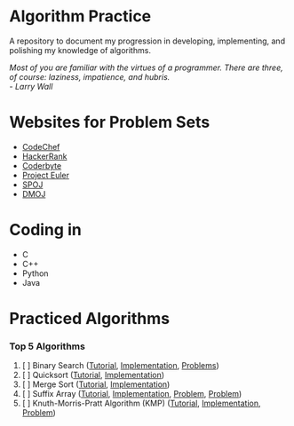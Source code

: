# Algorithm Practice
A repository to document my progression in developing, implementing, and polishing my knowledge of algorithms.


_Most of you are familiar with the virtues of a programmer. There are three, of course: laziness, impatience, and hubris._                 
_- Larry Wall_

# Websites for Problem Sets
- [CodeChef](https://www.codechef.com/problems/school)
- [HackerRank](https://www.hackerrank.com/dashboard)
- [Coderbyte](https://www.coderbyte.com/challenges)
- [Project Euler](https://projecteuler.net/archives)
- [SPOJ](https://www.spoj.com/problems/classical/)
- [DMOJ](https://dmoj.ca/)

# Coding in
- C
- C++
- Python
- Java

# Practiced Algorithms
### Top 5 Algorithms
1. [ ] Binary Search ([Tutorial](https://www.topcoder.com/community/data-science/data-science-tutorials/binary-search/), [Implementation](http://geeksquiz.com/binary-search/), [Problems](http://www.spoj.com/problems/AGGRCOW))
2. [ ] Quicksort ([Tutorial](http://help.topcoder.com/data-science/competing-in-algorithm-challenges/algorithm-tutorials/sorting/), [Implementation](http://geeksquiz.com/quick-sort/))
3. [ ] Merge Sort ([Tutorial](http://help.topcoder.com/data-science/competing-in-algorithm-challenges/algorithm-tutorials/sorting/), [Implementation](http://geeksquiz.com/merge-sort/))
4. [ ] Suffix Array ([Tutorial](http://web.stanford.edu/class/cs97si/suffix-array.pdf), [Implementation](http://discuss.codechef.com/questions/21385/a-tutorial-on-suffix-arrays), [Problem](http://www.spoj.com/problems/SUBST1/), [Problem](http://www.codechef.com/problems/MOU1H))
5. [ ] Knuth-Morris-Pratt Algorithm (KMP) ([Tutorial](https://www.topcoder.com/community/data-science/data-science-tutorials/introduction-to-string-searching-algorithms/), [Implementation](http://www.geeksforgeeks.org/searching-for-patterns-set-2-kmp-algorithm/), [Problem](http://www.codechef.com/problems/TASHIFT))

